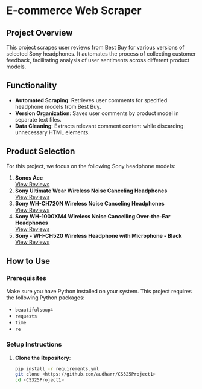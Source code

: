 # E-commerce Web Scraper

## Project Overview
This project scrapes user reviews from Best Buy for various versions of selected Sony headphones. It automates the process of collecting customer feedback, facilitating analysis of user sentiments across different product models.

## Functionality
- **Automated Scraping**: Retrieves user comments for specified headphone models from Best Buy.
- **Version Organization**: Saves user comments by product model in separate text files.
- **Data Cleaning**: Extracts relevant comment content while discarding unnecessary HTML elements.

## Product Selection
For this project, we focus on the following Sony headphone models:
1. **Sonos Ace**  
   [View Reviews](https://www.bestbuy.com/site/reviews/sonos-ace-each-black/6580673?variant=A)
2. **Sony Ultimate Wear Wireless Noise Canceling Headphones**  
   [View Reviews](https://www.bestbuy.com/site/reviews/sony-ult-wear-wireless-noise-canceling-headphones-black/6576179?variant=A)
3. **Sony WH-CH720N Wireless Noise Canceling Headphones**  
   [View Reviews](https://www.bestbuy.com/site/reviews/sony-whch720n-wireless-noise-canceling-headphones-black/6533162?variant=A)
4. **Sony WH-1000XM4 Wireless Noise Cancelling Over-the-Ear Headphones**  
   [View Reviews](https://www.bestbuy.com/site/reviews/sony-wh1000xm4-wireless-noise-cancelling-over-the-ear-headphones-black/6408356?variant=A)
5. **Sony - WH-CH520 Wireless Headphone with Microphone - Black**  
   [View Reviews](https://www.bestbuy.com/site/reviews/sony-wh-ch520-wireless-headphone-with-microphone-black/6533161?variant=A)

## How to Use

### Prerequisites
Make sure you have Python installed on your system. This project requires the following Python packages:
- `beautifulsoup4`
- `requests`
- `time`
- `re`

### Setup Instructions
1. **Clone the Repository**:
   ```bash
   pip install -r requirements.yml
   git clone <https://github.com/audharr/CS325Project1>
   cd <CS325Project1>
